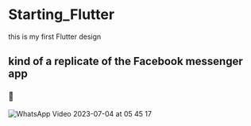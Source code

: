 # Starting_Flutter
this is my first Flutter design 
## kind of a replicate of the Facebook messenger app
### 🎥
<be> 






![WhatsApp Video 2023-07-04 at 05 45 17](https://github.com/omar546/Starting_Flutter/assets/71936776/e8c89bc6-14db-4e80-b092-af9859bfa72a)
